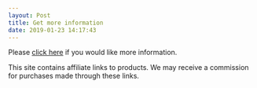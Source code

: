 ```yaml
---
layout: Post
title: Get more information
date: 2019-01-23 14:17:43
---
```

Please [click here](https://goo.gl/forms/EaLuchYRJRDreFnJ3) if you would like more information.

This site contains affiliate links to products. We may receive a commission for purchases made through these links.